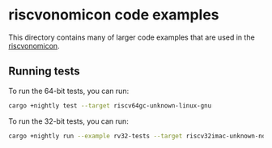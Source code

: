 # riscvonomicon code examples

This directory contains many of larger code examples that are used in the
[riscvonomicon].

## Running tests

To run the 64-bit tests, you can run:

```bash
cargo +nightly test --target riscv64gc-unknown-linux-gnu
```

To run the 32-bit tests, you can run:

```bash
cargo +nightly run --example rv32-tests --target riscv32imac-unknown-none-elf
```

[riscvonomicon]: https://riscvonomicon.github.io/book